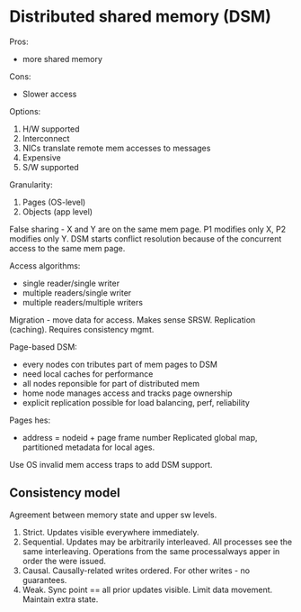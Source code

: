 # Distributed shared memory (DSM)

Pros:
- more shared memory

Cons:
- Slower access

Options:
1. H/W supported
  1. Interconnect
  2. NICs translate remote mem accesses to messages
  3. Expensive
2. S/W supported

Granularity:
1. Pages (OS-level)
2. Objects (app level)

False sharing - X and Y are on the same mem page. P1 modifies only X, P2 modifies only Y. DSM starts conflict resolution because of the concurrent access to the same mem page.

Access algorithms:
- single reader/single writer
- multiple readers/single writer
- multiple readers/multiple writers

Migration - move data for access. Makes sense SRSW.
Replication (caching). Requires consistency mgmt.

Page-based DSM:
- every nodes con tributes part of mem pages to DSM
- need local caches for performance
- all nodes reponsible for part of distributed mem
- home node manages access and tracks page ownership
- explicit replication possible for load balancing, perf, reliability

Pages hes:
- address = nodeid + page frame number
Replicated global map, partitioned metadata for local ages.

Use OS invalid mem access traps to add DSM support.

## Consistency model

Agreement between memory state and upper sw levels.

1. Strict. Updates visible everywhere immediately.
2. Sequential. Updates may be arbitrarily interleaved. All processes see the same interleaving. Operations from the same processalways apper in order the were issued.
3. Causal. Causally-related writes ordered. For other writes - no guarantees.
4. Weak. Sync point == all prior updates visible. Limit data movement. Maintain extra state.